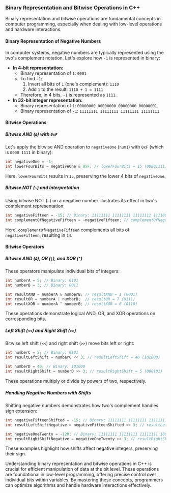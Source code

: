 ### Binary Representation and Bitwise Operations in C++

Binary representation and bitwise operations are fundamental concepts in computer programming, especially when dealing with low-level operations and hardware interactions.

#### Binary Representation of Negative Numbers

In computer systems, negative numbers are typically represented using the two's complement notation. Let's explore how `-1` is represented in binary:

- **In 4-bit representation:**
  - Binary representation of `1`: `0001`
  - To find `-1`:
    1. Invert all bits of `1` (one's complement): `1110`
    2. Add `1` to the result: `1110 + 1 = 1111`
  - Therefore, in 4 bits, `-1` is represented as `1111`.
- **In 32-bit integer representation:**
  - Binary representation of `1`: `00000000 00000000 00000000 00000001`
  - Binary representation of `-1`: `11111111 11111111 11111111 11111111`

#### Bitwise Operations

##### Bitwise AND (`&`) with `0xF`

Let's apply the bitwise AND operation to `negativeOne` (`num1`) with `0xF` (which is `0000 1111` in binary):

```cpp
int negativeOne = -1;
int lowerFourBits = negativeOne & 0xF; // lowerFourBits = 15 (00001111)
```

Here, `lowerFourBits` results in `15`, preserving the lower 4 bits of `negativeOne`.

##### Bitwise NOT (`~`) and Interpretation

Using bitwise NOT (`~`) on a negative number illustrates its effect in two's complement representation:

```cpp
int negativeFifteen = -15; // Binary: 11111111 11111111 11111111 11110001 (two's complement)
int complementOfNegativeFifteen = ~negativeFifteen; // complementOfNegativeFifteen = 14 (00000000 00000000 00000000 00001110)
```

Here, `complementOfNegativeFifteen` complements all bits of `negativeFifteen`, resulting in `14`.

#### Bitwise Operators

##### Bitwise AND (`&`), OR (`|`), and XOR (`^`)

These operators manipulate individual bits of integers:

```cpp
int numberA = 5; // Binary: 0101
int numberB = 3; // Binary: 0011

int resultAND = numberA & numberB; // resultAND = 1 (0001)
int resultOR = numberA | numberB;  // resultOR = 7 (0111)
int resultXOR = numberA ^ numberB; // resultXOR = 6 (0110)
```

These operations demonstrate logical AND, OR, and XOR operations on corresponding bits.

##### Left Shift (`<<`) and Right Shift (`>>`)

Bitwise left shift (`<<`) and right shift (`>>`) move bits left or right:

```cpp
int numberC = 5; // Binary: 0101
int resultLeftShift = numberC << 3; // resultLeftShift = 40 (101000)

int numberD = 40; // Binary: 101000
int resultRightShift = numberD >> 3; // resultRightShift = 5 (000101)
```

These operations multiply or divide by powers of two, respectively.

##### Handling Negative Numbers with Shifts

Shifting negative numbers demonstrates how two's complement handles sign extension:

```cpp
int negativeFifteenShifted = -15; // Binary: 11111111 11111111 11111111 11110001 (two's complement)
int resultLeftShiftNegative = negativeFifteenShifted << 3; // resultLeftShiftNegative = -120 (10001000)

int negativeOneTwenty = -120; // Binary: 11111111 11111111 11111111 10001000 (two's complement)
int resultRightShiftNegative = negativeOneTwenty >> 3; // resultRightShiftNegative = -15 (11111111 11111111 11111111 11110001)
```

These examples highlight how shifts affect negative integers, preserving their sign.

Understanding binary representation and bitwise operations in C++ is crucial for efficient manipulation of data at the bit level. These operations are foundational in low-level programming, offering precise control over individual bits within variables. By mastering these concepts, programmers can optimize algorithms and handle hardware interactions effectively.
